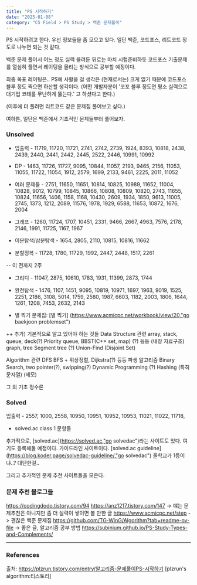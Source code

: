 ```yaml
---
title: "PS 시작하기"
date: "2025-01-08"
category: "CS Field > PS Study > 백준 문제풀이"
---
```


PS 시작하려고 한다.
우선 정보들을 좀 모으고 있다.
일단 백준, 코드포스, 리트코드 정도로 나누면 되는 것 같다.

백준 문제 풀어서 어느 정도 실력 올려둔 뒤로는
마치 시험준비하듯 코드포스 기출문제를 열심히 풀면서 레이팅을 올리는 방식으로 공부할 예정이다.

최종 목표 레이팅은.. PS에 사활을 걸 생각은 (현재로서는) 크게 없기 때문에
코드포스 블루 정도 찍으면 하산할 생각이다. (어떤 개발자분이 '코포 블루 정도면 평소 실력으로 대기업 코테를 무난하게 뚫는다.' 고 하셨다고 한다.)

(이후에 더 풀려면 리트코드 같은 문제집 풀어보고 싶다.)

여하튼, 일단은 백준에서 기초적인 문제들부터 풀어보자.

### Unsolved
* 입출력 - 11719, 11720, 11721, 2741, 2742, 2739, 1924, 8393, 10818, 2438, 2439, 2440, 2441, 2442, 2445, 2522, 2446, 10991, 10992

* DP - 1463, 11726, 11727, 9095, 10844, 11057, 2193, 9465, 2156, 11053, 11055, 11722, 11054, 1912, 2579, 1699, 2133, 9461, 2225, 2011, 11052

* 여러 문제들 - 2751, 11650, 11651, 10814, 10825, 10989, 11652, 11004, 10828, 9012, 10799, 10845, 10866, 10808, 10809, 10820, 2743, 11655, 10824, 11656, 1406, 1158, 1168, 10430, 2609, 1934, 1850, 9613, 11005, 2745, 1373, 1212, 2089, 11576, 1978, 1929, 6588, 11653, 10872, 1676, 2004

* 그래프 - 1260, 11724, 1707, 10451, 2331, 9466, 2667, 4963, 7576, 2178, 2146, 1991, 11725, 1167, 1967

* 이분탐색/삼분탐색 - 1654, 2805, 2110, 10815, 10816, 11662

* 분할정복 - 11728, 1780, 11729, 1992, 2447, 2448, 1517, 2261


-- 이 전까지 2주 
* 그리디 - 11047, 2875, 10610, 1783, 1931, 11399, 2873, 1744

* 완전탐색 - 1476, 1107, 1451, 9095, 10819, 10971, 1697, 1963, 9019, 1525, 2251, 2186, 3108, 5014, 1759, 2580, 1987, 6603, 1182, 2003, 1806, 1644, 1261, 1208, 7453, 2632, 2143


* 별 찍기 문제집: [별 찍기] (https://www.acmicpc.net/workbook/view/20,"go baekjoon problemset")

++ 추가) 기본적으로 알고 있어야 하는 것들
Data Structure 관련
array, stack, queue, deck(?) Priority queue, BBST(C++ set, map) (?) 등등 (내장 자료구조)
graph, tree
Segment tree (?)
Union-Find (Disjoint Set)

Algorithm 관련
DFS BFS + 위상정렬, Dijkstra(?) 등등 파생 알고리즘
Binary Search, two pointer(?), swipping(?)
Dynamic Programming (?)
Hashing (특히 문자열) (세모)

그 외
기초 정수론
### Solved
입출력 - 2557, 1000, 2558, 10950, 10951, 10952, 10953, 11021, 11022, 11718, 

+ solved.ac class 1 문항들



추가적으로, [solved.ac](https://solved.ac,"go solvedac")라는 사이트도 있다. 여기도 등록해둘 예정이다.
가이드라인 사이트이다. [solved.ac guideline](https://blog.koder.page/solvedac-guideline/,"go solvedac")
울학교가 1등이냐..? 대단한걸..

그리고 추가적인 문제 추천 사이트들을 모은다.
### 문제 추천 블로그들
https://codingdodo.tistory.com/94
https://anz1217.tistory.com/147 -> 얘는 문제추천은 아니지만 좀 더 실력이 쌓이면 볼 만한 글
https://www.acmicpc.net/step -> 괜찮은 백준 문제집
https://github.com/TG-WinG/Algorithm?tab=readme-ov-file -> 좋은 글, 알고리즘 공부 방법
https://subinium.github.io/PS-Study-Types-and-Complements/

***

### References
출처: https://plzrun.tistory.com/entry/알고리즘-문제풀이PS-시작하기 [plzrun's algorithm:티스토리]